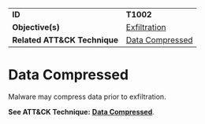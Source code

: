 |||
|---------|------------------------|
|**ID**|**T1002**|
|**Objective(s)**| [Exfiltration](https://github.com/MBCProject/mbc-markdown/tree/master/exfiltration)|
|**Related ATT&CK Technique**|[Data Compressed](https://attack.mitre.org/techniques/T1002/)|


Data Compressed
===============
Malware may compress data prior to exfiltration.

**See ATT&CK Technique:** [**Data Compressed**](https://attack.mitre.org/techniques/T1002/).